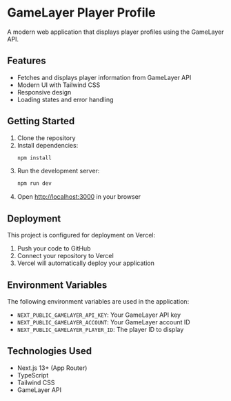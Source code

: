 # GameLayer Player Profile

A modern web application that displays player profiles using the GameLayer API.

## Features

- Fetches and displays player information from GameLayer API
- Modern UI with Tailwind CSS
- Responsive design
- Loading states and error handling

## Getting Started

1. Clone the repository
2. Install dependencies:
   ```bash
   npm install
   ```
3. Run the development server:
   ```bash
   npm run dev
   ```
4. Open [http://localhost:3000](http://localhost:3000) in your browser

## Deployment

This project is configured for deployment on Vercel:

1. Push your code to GitHub
2. Connect your repository to Vercel
3. Vercel will automatically deploy your application

## Environment Variables

The following environment variables are used in the application:

- `NEXT_PUBLIC_GAMELAYER_API_KEY`: Your GameLayer API key
- `NEXT_PUBLIC_GAMELAYER_ACCOUNT`: Your GameLayer account ID
- `NEXT_PUBLIC_GAMELAYER_PLAYER_ID`: The player ID to display

## Technologies Used

- Next.js 13+ (App Router)
- TypeScript
- Tailwind CSS
- GameLayer API 